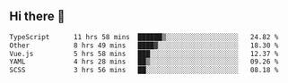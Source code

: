 ## Hi there 👋

<!--START_SECTION:waka-->

```txt
TypeScript      11 hrs 58 mins  ██████▒░░░░░░░░░░░░░░░░░░   24.82 %
Other           8 hrs 49 mins   ████▓░░░░░░░░░░░░░░░░░░░░   18.30 %
Vue.js          5 hrs 58 mins   ███░░░░░░░░░░░░░░░░░░░░░░   12.37 %
YAML            4 hrs 28 mins   ██▒░░░░░░░░░░░░░░░░░░░░░░   09.26 %
SCSS            3 hrs 56 mins   ██░░░░░░░░░░░░░░░░░░░░░░░   08.18 %
```

<!--END_SECTION:waka-->
